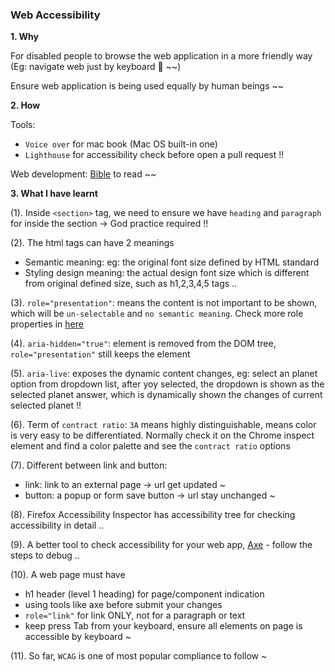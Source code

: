 ### Web Accessibility

<strong>1. Why</strong>

For disabled people to browse the web application in a more friendly way (Eg: navigate web just by keyboard 🤝 ~~)

Ensure web application is being used equally by human beings ~~

<strong>2. How</strong>

Tools: 
  - `Voice over` for mac book (Mac OS built-in one)
  - `Lighthouse` for accessibility check before open a pull request !!

Web development: <a href="https://developer.mozilla.org/en-US/docs/Learn/Accessibility" target="_blank">Bible</a> to read ~~

<strong>3. What I have learnt</strong>

(1). Inside `<section>` tag, we need to ensure we have `heading` and `paragraph` for inside the section -> God practice required !!

(2). The html tags can have 2 meanings
  - Semantic meaning: eg: the original font size defined by HTML standard
  - Styling design meaning: the actual design font size which is different from original defined size, such as h1,2,3,4,5 tags ..

(3). `role="presentation"`: means the content is not important to be shown, which will be `un-selectable` and `no semantic meaning`. Check more role properties in <a href="https://www.w3.org/TR/using-aria/#presentation" target="_blank">here</a>

(4). `aria-hidden="true"`: element is removed from the DOM tree, `role="presentation"` still keeps the element

(5). `aria-live`: exposes the dynamic content changes, eg: select an planet option from dropdown list, after yoy selected, the dropdown is shown as the selected planet answer, which is dynamically shown the changes of current selected planet !!

(6). Term of `contract ratio`: `3A` means highly distinguishable, means color is very easy to be differentiated. Normally check it on the Chrome inspect element and find a color palette and see the `contract ratio` options

(7). Different between link and button:
  - link: link to an external page -> url get updated ~
  - button: a popup or form save button -> url stay unchanged ~

(8). Firefox Accessibility Inspector has accessibility tree for checking accessibility in detail ..

(9). A better tool to check accessibility for your web app, <a href="" target="_blank">Axe</a> - follow the steps to debug ..

(10). A web page must have
  - h1 header (level 1 heading) for page/component indication
  - using tools like axe before submit your changes
  - `role="link"` for link ONLY, not for a paragraph or text
  - keep press Tab from your keyboard, ensure all elements on page is accessible by keyboard ~

(11). So far, `WCAG` is one of most popular compliance to follow ~
